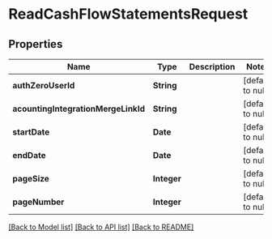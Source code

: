 # ReadCashFlowStatementsRequest
## Properties

| Name | Type | Description | Notes |
|------------ | ------------- | ------------- | -------------|
| **authZeroUserId** | **String** |  | [default to null] |
| **acountingIntegrationMergeLinkId** | **String** |  | [default to null] |
| **startDate** | **Date** |  | [default to null] |
| **endDate** | **Date** |  | [default to null] |
| **pageSize** | **Integer** |  | [default to null] |
| **pageNumber** | **Integer** |  | [default to null] |

[[Back to Model list]](../README.md#documentation-for-models) [[Back to API list]](../README.md#documentation-for-api-endpoints) [[Back to README]](../README.md)

